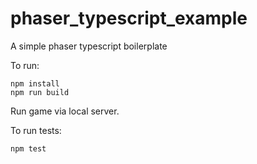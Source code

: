 # phaser_typescript_example
A simple phaser typescript boilerplate

To run:
```
npm install
npm run build
```
Run game via local server.

To run tests:
```
npm test
```